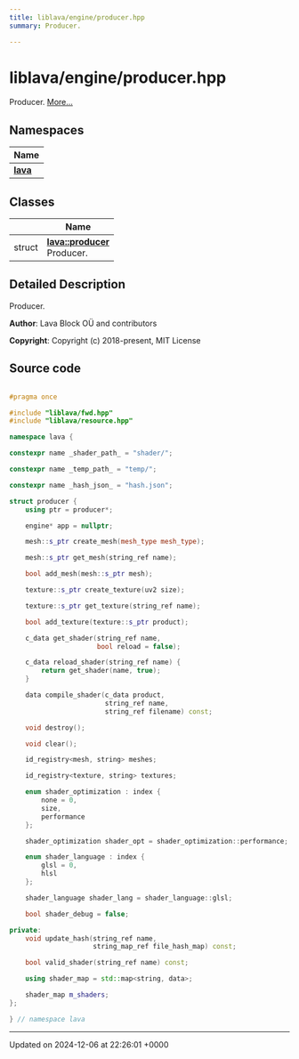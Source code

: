 ```yaml
---
title: liblava/engine/producer.hpp
summary: Producer. 

---
```


# liblava/engine/producer.hpp

Producer.  [More...](#detailed-description)

## Namespaces

| Name           |
| -------------- |
| **[lava](/_doxybook/Namespaces/namespacelava.md)**  |

## Classes

|                | Name           |
| -------------- | -------------- |
| struct | **[lava::producer](/_doxybook/Classes/structlava_1_1producer.md)** <br>Producer.  |

## Detailed Description

Producer. 

**Author**: Lava Block OÜ and contributors 

**Copyright**: Copyright (c) 2018-present, MIT License 



## Source code

```cpp

#pragma once

#include "liblava/fwd.hpp"
#include "liblava/resource.hpp"

namespace lava {

constexpr name _shader_path_ = "shader/";

constexpr name _temp_path_ = "temp/";

constexpr name _hash_json_ = "hash.json";

struct producer {
    using ptr = producer*;

    engine* app = nullptr;

    mesh::s_ptr create_mesh(mesh_type mesh_type);

    mesh::s_ptr get_mesh(string_ref name);

    bool add_mesh(mesh::s_ptr mesh);

    texture::s_ptr create_texture(uv2 size);

    texture::s_ptr get_texture(string_ref name);

    bool add_texture(texture::s_ptr product);

    c_data get_shader(string_ref name,
                      bool reload = false);

    c_data reload_shader(string_ref name) {
        return get_shader(name, true);
    }

    data compile_shader(c_data product,
                        string_ref name,
                        string_ref filename) const;

    void destroy();

    void clear();

    id_registry<mesh, string> meshes;

    id_registry<texture, string> textures;

    enum shader_optimization : index {
        none = 0,
        size,
        performance
    };

    shader_optimization shader_opt = shader_optimization::performance;

    enum shader_language : index {
        glsl = 0,
        hlsl
    };

    shader_language shader_lang = shader_language::glsl;

    bool shader_debug = false;

private:
    void update_hash(string_ref name,
                     string_map_ref file_hash_map) const;

    bool valid_shader(string_ref name) const;

    using shader_map = std::map<string, data>;

    shader_map m_shaders;
};

} // namespace lava
```


-------------------------------

Updated on 2024-12-06 at 22:26:01 +0000
